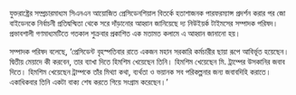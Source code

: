 যুক্তরাষ্ট্রের সম্প্রচারমাধ্যম সিএনএন আয়োজিত প্রেসিডেনশিয়াল বিতর্কে হতাশাজনক পারফরম্যান্স প্রদর্শন করার পর জো বাইডেনকে নির্বাচনী প্রতিদ্বন্দ্বিতা থেকে সরে দাঁড়ানোর আহ্বান জানিয়েছে দ্য নিউইয়র্ক টাইমসের সম্পাদক পরিষদ।  
প্রভাবশালী গণমাধ্যমটিতে গতকাল শুক্রবার প্রকাশিত এক মতামত কলামে এ আহ্বান জানানো হয়।

সম্পাদক পরিষদ বলেছে, ‘প্রেসিডেন্ট বৃহস্পতিবার রাতে একজন মহান সরকারি কর্মচারীর ছায়া রূপে আবির্ভূত হয়েছেন। দ্বিতীয় মেয়াদে কী করবেন, তার ব্যাখা দিতে হিমশিম খেয়েছেন তিনি। হিমশিম খেয়েছেন মি. ট্রাম্পের উসকানির জবাব দিতে। হিমশিম খেয়েছেন ট্রাম্পকে তাঁর মিথ্যা কথা, ব্যর্থতা ও ভয়ানক সব পরিকল্পনার জন্য জবাবদিহি করাতে। একাধিকবার তিনি একটা বাক্য শেষ করতে গিয়ে সংগ্রাম করেছেন।’
